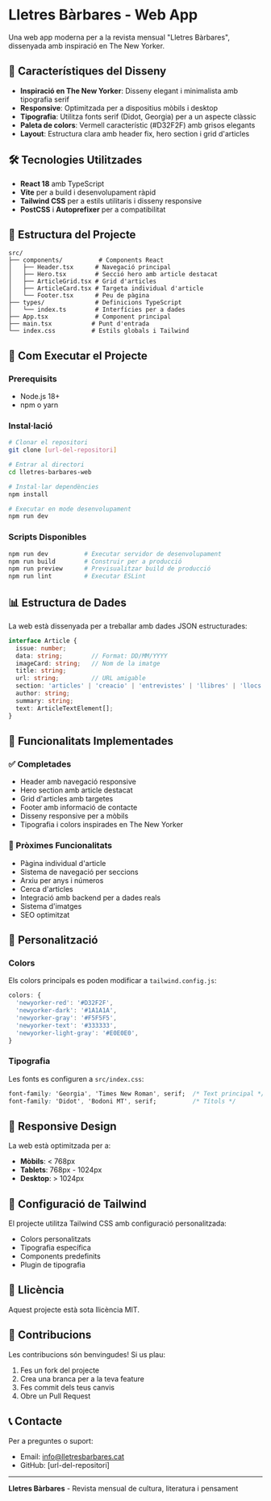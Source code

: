 # Lletres Bàrbares - Web App

Una web app moderna per a la revista mensual "Lletres Bàrbares", dissenyada amb inspiració en The New Yorker.

## 🎨 Característiques del Disseny

- **Inspiració en The New Yorker**: Disseny elegant i minimalista amb tipografia serif
- **Responsive**: Optimitzada per a dispositius mòbils i desktop
- **Tipografia**: Utilitza fonts serif (Didot, Georgia) per a un aspecte clàssic
- **Paleta de colors**: Vermell característic (#D32F2F) amb grisos elegants
- **Layout**: Estructura clara amb header fix, hero section i grid d'articles

## 🛠️ Tecnologies Utilitzades

- **React 18** amb TypeScript
- **Vite** per a build i desenvolupament ràpid
- **Tailwind CSS** per a estils utilitaris i disseny responsive
- **PostCSS** i **Autoprefixer** per a compatibilitat

## 📁 Estructura del Projecte

```
src/
├── components/          # Components React
│   ├── Header.tsx      # Navegació principal
│   ├── Hero.tsx        # Secció hero amb article destacat
│   ├── ArticleGrid.tsx # Grid d'articles
│   ├── ArticleCard.tsx # Targeta individual d'article
│   └── Footer.tsx      # Peu de pàgina
├── types/              # Definicions TypeScript
│   └── index.ts        # Interfícies per a dades
├── App.tsx             # Component principal
├── main.tsx           # Punt d'entrada
└── index.css          # Estils globals i Tailwind
```

## 🚀 Com Executar el Projecte

### Prerequisits
- Node.js 18+ 
- npm o yarn

### Instal·lació
```bash
# Clonar el repositori
git clone [url-del-repositori]

# Entrar al directori
cd lletres-barbares-web

# Instal·lar dependències
npm install

# Executar en mode desenvolupament
npm run dev
```

### Scripts Disponibles
```bash
npm run dev          # Executar servidor de desenvolupament
npm run build        # Construir per a producció
npm run preview      # Previsualitzar build de producció
npm run lint         # Executar ESLint
```

## 📊 Estructura de Dades

La web està dissenyada per a treballar amb dades JSON estructurades:

```typescript
interface Article {
  issue: number;
  data: string;        // Format: DD/MM/YYYY
  imageCard: string;   // Nom de la imatge
  title: string;
  url: string;         // URL amigable
  section: 'articles' | 'creacio' | 'entrevistes' | 'llibres' | 'llocs' | 'recomanacions';
  author: string;
  summary: string;
  text: ArticleTextElement[];
}
```

## 🎯 Funcionalitats Implementades

### ✅ Completades
- Header amb navegació responsive
- Hero section amb article destacat
- Grid d'articles amb targetes
- Footer amb informació de contacte
- Disseny responsive per a mòbils
- Tipografia i colors inspirades en The New Yorker

### 🔄 Pròximes Funcionalitats
- Pàgina individual d'article
- Sistema de navegació per seccions
- Arxiu per anys i números
- Cerca d'articles
- Integració amb backend per a dades reals
- Sistema d'imatges
- SEO optimitzat

## 🎨 Personalització

### Colors
Els colors principals es poden modificar a `tailwind.config.js`:

```javascript
colors: {
  'newyorker-red': '#D32F2F',
  'newyorker-dark': '#1A1A1A',
  'newyorker-gray': '#F5F5F5',
  'newyorker-text': '#333333',
  'newyorker-light-gray': '#E0E0E0',
}
```

### Tipografia
Les fonts es configuren a `src/index.css`:

```css
font-family: 'Georgia', 'Times New Roman', serif;  /* Text principal */
font-family: 'Didot', 'Bodoni MT', serif;          /* Títols */
```

## 📱 Responsive Design

La web està optimitzada per a:
- **Mòbils**: < 768px
- **Tablets**: 768px - 1024px  
- **Desktop**: > 1024px

## 🔧 Configuració de Tailwind

El projecte utilitza Tailwind CSS amb configuració personalitzada:
- Colors personalitzats
- Tipografia específica
- Components predefinits
- Plugin de tipografia

## 📄 Llicència

Aquest projecte està sota llicència MIT.

## 🤝 Contribucions

Les contribucions són benvingudes! Si us plau:
1. Fes un fork del projecte
2. Crea una branca per a la teva feature
3. Fes commit dels teus canvis
4. Obre un Pull Request

## 📞 Contacte

Per a preguntes o suport:
- Email: info@lletresbarbares.cat
- GitHub: [url-del-repositori]

---

**Lletres Bàrbares** - Revista mensual de cultura, literatura i pensament
